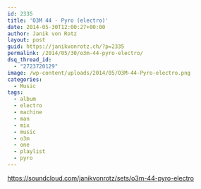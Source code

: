 ```yaml
---
id: 2335
title: 'O3M 44 - Pyro (electro)'
date: 2014-05-30T12:00:27+00:00
author: Janik von Rotz
layout: post
guid: https://janikvonrotz.ch/?p=2335
permalink: /2014/05/30/o3m-44-pyro-electro/
dsq_thread_id:
  - "2723720129"
image: /wp-content/uploads/2014/05/O3M-44-Pyro-electro.png
categories:
  - Music
tags:
  - album
  - electro
  - machine
  - man
  - mix
  - music
  - o3m
  - one
  - playlist
  - pyro
---
```

https://soundcloud.com/janikvonrotz/sets/o3m-44-pyro-electro